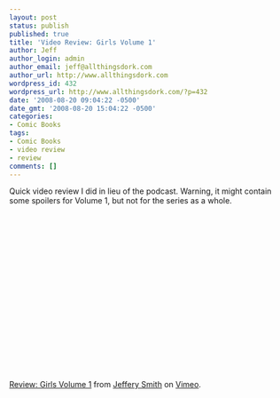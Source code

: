 ```yaml
---
layout: post
status: publish
published: true
title: 'Video Review: Girls Volume 1'
author: Jeff
author_login: admin
author_email: jeff@allthingsdork.com
author_url: http://www.allthingsdork.com
wordpress_id: 432
wordpress_url: http://www.allthingsdork.com/?p=432
date: '2008-08-20 09:04:22 -0500'
date_gmt: '2008-08-20 15:04:22 -0500'
categories:
- Comic Books
tags:
- Comic Books
- video review
- review
comments: []
---
```

<p>Quick video review I did in lieu of the podcast. Warning, it might contain some spoilers for Volume 1, but not for the series as a whole.</p>
<p><object classid="clsid:d27cdb6e-ae6d-11cf-96b8-444553540000" width="400" height="300" codebase="http://download.macromedia.com/pub/shockwave/cabs/flash/swflash.cab#version=6,0,40,0"><param name="allowfullscreen" value="true" /><param name="allowscriptaccess" value="always" /><param name="src" value="http://www.vimeo.com/moogaloop.swf?clip_id=1565667&amp;server=www.vimeo.com&amp;show_title=1&amp;show_byline=1&amp;show_portrait=0&amp;color=&amp;fullscreen=1" /><embed type="application/x-shockwave-flash" width="400" height="300" src="http://www.vimeo.com/moogaloop.swf?clip_id=1565667&amp;server=www.vimeo.com&amp;show_title=1&amp;show_byline=1&amp;show_portrait=0&amp;color=&amp;fullscreen=1" allowscriptaccess="always" allowfullscreen="true"></embed></object><br />
<a href="http://www.vimeo.com/1565667?pg=embed&amp;sec=1565667">Review: Girls Volume 1</a> from <a href="http://www.vimeo.com/bobbydigital?pg=embed&amp;sec=1565667">Jeffery Smith</a> on <a href="http://vimeo.com?pg=embed&amp;sec=1565667">Vimeo</a>.</p>
